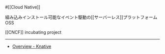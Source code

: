 #[[Cloud Native]]

組み込みインストール可能なイベント駆動の[[サーバーレス]]プラットフォームOSS

[[CNCF]] incubating project

---

- [Overview - Knative](https://knative.dev/docs/concepts/)
